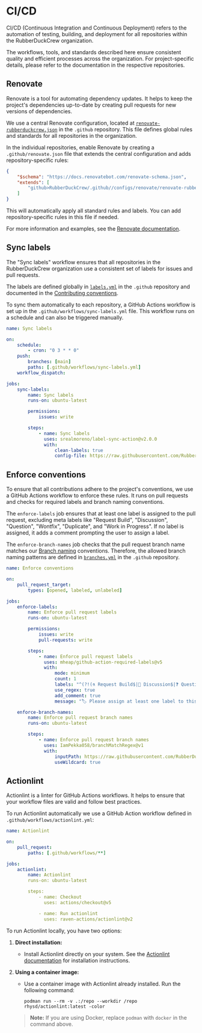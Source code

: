 # CI/CD

CI/CD (Continuous Integration and Continuous Deployment) refers to the automation of testing, building, and deployment for all repositories within the RubberDuckCrew organization.

The workflows, tools, and standards described here ensure consistent quality and efficient processes across the organization. For project-specific details, please refer to the documentation in the respective repositories.

## Renovate

Renovate is a tool for automating dependency updates. It helps to keep the project's dependencies up-to-date by creating pull requests for new versions of dependencies.

We use a central Renovate configuration, located at [`renovate-rubberduckcrew.json`](https://github.com/RubberDuckCrew/.github/blob/main/configs/renovate/renovate-rubberduckcrew.json) in the `.github` repository. This file defines global rules and standards for all repositories in the organization.

In the individual repositories, enable Renovate by creating a `.github/renovate.json` file that extends the central configuration and adds repository-specific rules:

```json
{
    "$schema": "https://docs.renovatebot.com/renovate-schema.json",
    "extends": [
        "github>RubberDuckCrew/.github//configs/renovate/renovate-rubberduckcrew.json"
    ]
}
```

This will automatically apply all standard rules and labels. You can add repository-specific rules in this file if needed.

For more information and examples, see the [Renovate documentation](https://docs.renovatebot.com/).

## Sync labels

The "Sync labels" workflow ensures that all repositories in the RubberDuckCrew organization use a consistent set of labels for issues and pull requests.

The labels are defined globally in [`labels.yml`](https://github.com/RubberDuckCrew/.github/blob/main/configs/conventions/labels.yml) in the `.github` repository and documented in the [Contributing conventions](/contributing/conventions#labels).

To sync them automatically to each repository, a GitHub Actions workflow is set up in the `.github/workflows/sync-labels.yml` file. This workflow runs on a schedule and can also be triggered manually.

```yml
name: Sync labels

on:
    schedule:
        - cron: "0 3 * * 0"
    push:
        branches: [main]
        paths: [.github/workflows/sync-labels.yml]
    workflow_dispatch:

jobs:
    sync-labels:
        name: Sync labels
        runs-on: ubuntu-latest

        permissions:
            issues: write

        steps:
            - name: Sync labels
              uses: srealmoreno/label-sync-action@v2.0.0
              with:
                  clean-labels: true
                  config-file: https://raw.githubusercontent.com/RubberDuckCrew/.github/refs/heads/main/configs/conventions/labels.yml
```

## Enforce conventions

To ensure that all contributions adhere to the project's conventions, we use a GitHub Actions workflow to enforce these rules. It runs on pull requests and checks for required labels and branch naming conventions.

The `enforce-labels` job ensures that at least one label is assigned to the pull request, excluding meta labels like "Request Build", "Discussion", "Question", "Wontfix", "Duplicate", and "Work in Progress". If no label is assigned, it adds a comment prompting the user to assign a label.

The `enforce-branch-names` job checks that the pull request branch name matches our [Branch naming](/contributing/conventions#branch-naming) conventions. Therefore, the allowed branch naming patterns are defined in [`branches.yml`](https://github.com/RubberDuckCrew/.github/blob/main/configs/conventions/branches.yml) in the `.github` repository.

```yml
name: Enforce conventions

on:
    pull_request_target:
        types: [opened, labeled, unlabeled]

jobs:
    enforce-labels:
        name: Enforce pull request labels
        runs-on: ubuntu-latest

        permissions:
            issues: write
            pull-requests: write

        steps:
            - name: Enforce pull request labels
              uses: mheap/github-action-required-labels@v5
              with:
                  mode: minimum
                  count: 1
                  labels: "^(?!(⚗️ Request Build$|💬 Discussion$|❓ Question$|❌ Wontfix$|🔄 Duplicate$|🚧 Work in Progress$)).+" # Exclude meta labels (do not describe PR content)
                  use_regex: true
                  add_comment: true
                  message: "🏷️ Please assign at least one label to this pull request before requesting a review. See our [contributing conventions](https://rubberduckcrew.pages.dev/contributing/conventions) for details."

    enforce-branch-names:
        name: Enforce pull request branch names
        runs-on: ubuntu-latest

        steps:
            - name: Enforce pull request branch names
              uses: IamPekka058/branchMatchRegex@v1
              with:
                  inputPath: https://raw.githubusercontent.com/RubberDuckCrew/.github/refs/heads/main/configs/conventions/branches.yml
                  useWildcard: true
```

## Actionlint

Actionlint is a linter for GitHub Actions workflows. It helps to ensure that your workflow files are valid and follow best practices.

To run Actionlint automatically we use a GitHub Action workflow defined in `.github/workflows/actionlint.yml`:

```yml
name: Actionlint

on:
    pull_request:
        paths: [.github/workflows/**]

jobs:
    actionlint:
        name: Actionlint
        runs-on: ubuntu-latest

        steps:
            - name: Checkout
              uses: actions/checkout@v5

            - name: Run actionlint
              uses: raven-actions/actionlint@v2
```

To run Actionlint locally, you have two options:

1. **Direct installation:**

    - Install Actionlint directly on your system. See the [Actionlint documentation](https://github.com/rhysd/actionlint/blob/v1.7.7/docs/install.md) for installation instructions.

2. **Using a container image:**

    - Use a container image with Actionlint already installed. Run the following command:

        ```shell
        podman run --rm -v .:/repo --workdir /repo rhysd/actionlint:latest -color
        ```

    > **Note:** If you are using Docker, replace `podman` with `docker` in the command above.
